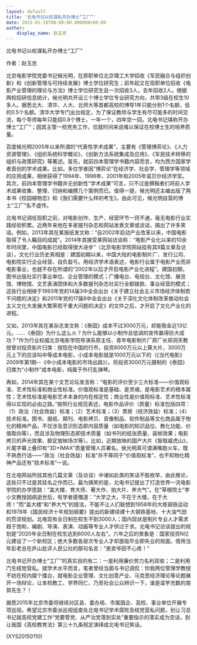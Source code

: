 ```yaml
---
layout: default
title: '北电书记以权谋私开办博士“工厂”'
date: 2015-01-10T00:00:00.000000+08:00
author:
    display_name: 赵玉忠
---
```


北电书记以权谋私开办博士“工厂”

作者：赵玉忠

北京电影学院党委书记候光明，在原职单位北京理工大学招收《军民融合与组织创新》和《创新管理与可持续发展》博士学位研究生；前年起又在现职单位招收《电影产业管理的理论与方法》博士学位研究生且一次招收3人，去年招收2人。根据两校招研信息统计，候光明共开设三个博士学位专业研究方向，共带3级在校生10多人。据悉北大、清华、人大、北师大等首都高校的博导1年只能分到1个名额，低的0.5个名额。清华大学专门出台规定，为了保证教师与学生有尽可能多的时间交流，每个导师每年只能招0.8个博士，一年一个，四年空一回。北电书记堪称开办博士“工厂”；因其主管一校党务工作，仅就时间来说难以保证在校博士生的培养质量。

百度候光明2005年以来所谓的“代表性学术成果”，主要有《管理博弈论》、《人力资源管理》、《组织系统科学概论》、《创新方法系统集成及应用》、《军民技术转移的组织与政策研究》等著述。首先，就前四本管理学书籍内容而言，均为西方国家学者首创的学术成果。比如，多位学者因“博弈论”在经济学、社会学、管理学等领域的应用成果，相继获得了1994年、1996年、2001年和2005年诺贝尔经济学奖。其次，前四本管理学书籍并无创新性“学术成果”可言，只不过是撰稿者们将前人学术成果收集、整理、归纳和编撰几个案例而已。值得一提，候光明还主编出版了两本书《校园植物志》和《我们需要什么样的考生》。由此可见，候光明自营的博士“工厂”名不虚传。

北电书记调任现职之前，对电影创作、生产、经营环节一窍不通，毫无电影行业实践经验积累。近两年来他在多家报刊杂志和网站发表文章或谈话，搞出了许多笑话。例如，2013年其在某报纸发文称：“自2002年启动产业改革以来，中国电影取得了令人瞩目的成就”。2014年其接受某网站访谈称：“电影产业化以来的10余年时间里，中国电影已经取得很大进步”（北京电影学院网站挂有其9篇文章及访谈）。文化行业历史真相是：建国初期以来，中国大陆的电影制片厂、发行公司、电影院实行企业经营、自负盈亏。用经济学术语表述，电影行业属于电影产业而非电影事业，也就不存在所谓的“2002年以后才开启电影产业化进程”。建国初期，图书出版社实行事业单位、企业管理的模式；广播电台、电视台、文化馆、展览馆、博物馆、文艺表演团体和大多数报刊杂志社实行全额拨款、事业经营的模式；这些行业相继于1993年党的14届3中全会出台《关于建立社会主义市场经济体制若干问题的决定》和2011年党的17届6中全会出台《关于深化文化体制改革推动社会主义文化大发展大繁荣若干重大问题的决定》的文件之后，才开启了文化产业化的进程。

又如，2013年其在某杂志发文称：《泰囧》成本不过3000万元，却能吸金近13亿元。……《泰囧》为什么这么火？为什么能够以小制作且低调的宣传赢得巨大成功？”作为行业权威北京电影学院导演系原主任、青年电影制片厂原厂长郑洞天教授曾对投资影片归类：按现在中国的行市，投资8000万元以上算大片，3000万元上下的应该叫中等成本电影，小成本电影就是1000万元以下的（《当代电影》2009年第1期--《中小成本电影的市场出路》）。将投资3000万元摄制的《泰囧》归类为“小制作”成本电影，纯属于外行乱弹琴。

再如，2014年其在某个文艺论坛发言称：“电影的评价至少三大标准——价值观标准、艺术性标准和商业性标准。价值观标准是基础、是灵魂，是电影艺术的根本属性；艺术性标准是电影艺术本身的内在规定性；商业性是价值观标准、艺术性标准得以实现的必由之路。”按照行业规范表述，电影作品评价（质量）标准包括四项：（1）政治（社会效益）标准；（2）艺术标准；（3）票房（经济效益）标准；（4）技术标准。图书、报纸、期刊、电影拷贝、音像制品、软件制品等文化商品属于物化的精神产品，不仅涉及意识形态即内容质量（如电影的知识品位、教化功能、价值取向等），而且涉及物理形态即技术质量（如书刊的纸张质量、装帧效果；电影拷贝的声光效果、额定放映场次等）。比如，近期放映的国产大片《智取威虎山》，片尾字幕上叠印有“3D+IMAX”质量管理人员署名。侯光明真可谓满嘴跑火车，既不熟悉行话——“政治（社会效益）标准”并不等同于“价值观标准”，也不知物化精神产品还有“技术标准”一说。

在北电网站所挂其他几篇文章（及访谈）中诸如此类的笑话不胜枚举，由此推论，这些只不过是其挂名之作而已。最为搞笑的是，北电书记提出了打造世界一流电影学院的办学思路：“盖大楼、育大师、著大作、拍大片、养大气”。在“草根院士”李小文教授因病逝世后，有学者感慨道：“大学之大，不在于大楼，在于大师！”而“盖大楼”和“养大气”的提法，不能不让人们联想到1958年的大练钢铁运动和1978年《国民经济十年规划纲要》提出的新建续建十大钢铁基地、十大油气田的荒谬规划。北电现有全日制在校生不到3000人；国内现状是制片专业人才需求趋于饱和，编剧、导演、表演、动画等专业人才供过于求。北电书记访谈提出的规划是“2020年全日制在校生达到6000人左右”。六年之后的景象是：国家投资N亿元建设了一个新校区；绝大多数各层次专业人才却面临毕业即失业的局面。借用当年彭老总在庐山批评人民公社的那句名言：“崽卖爷田不心疼！”

北电书记开办博士“工厂”的真实目的有二：一是利用廉价劳力名利双收；二是利用门生结党营私。就学术水平而言，笔者曾经当面与书记调侃：你我两位管理学教授不妨在校内摆个擂台，就电影企业管理、文化创意产业、马克思经济理论等论题展开一场辩论，让本校教工、学界同仁、乃至社会公众辨识一下，谁是滥竽充数的南郭先生？！

据悉2015年北京市委将继续对区县、委办局、市属国企、高校、事业单位开展专项巡视。希望北京市委派巡视组查处北电书记学术腐败及结党营私问题，别让习总书记就高校党建工作“党要管党、从严治党落到实处”重要指示的落实成为空话，别让我国《高校教育法》第三十九条规定演绎成北电书记笑话。

(XYS20150110)

